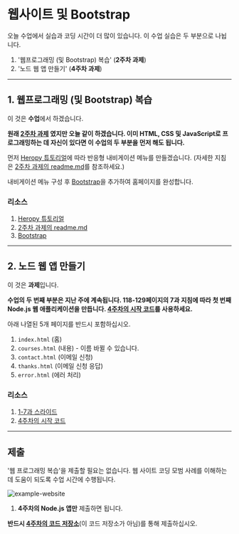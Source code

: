 # 웹사이트 및 Bootstrap

오늘 수업에서 실습과 코딩 시간이 더 많이 있습니다. 이 수업 실습은 두 부분으로 나뉩니다.

1. '웹프로그래밍 (및 Bootstrap) 복습' (**2주차 과제**)
2. '노드 웹 앱 만들기' (**4주차 과제**)

---

## 1. 웹프로그래밍 (및 Bootstrap) 복습

이 것은 **수업**에서 하겠습니다.

**원래 [2주차 과제](https://github.com/ut-nodejs/0-starting-nodejs) 였지만 오늘 같이 하겠습니다. 이미 HTML, CSS 및 JavaScript로 프로그래밍하는 데 자신이 있다면 이 수업의 두 부분을 먼저 해도 됩니다.**

먼저 [Heropy 튜토리얼](https://heropy.blog/2019/04/24/html-css-starter/)에 따라 반응형 내비게이션 메뉴를 만들겠습니다. (자세한 지침은 [2주차 과제의 readme.md](https://github.com/ut-nodejs/0-starting-nodejs)를 참조하세요.)

내비게이션 메뉴 구성 후 [Bootstrap](https://getbootstrap.kr)을 추가하여 홈페이지를 완성합니다.

### 리소스

1. [Heropy 튜토리얼](https://heropy.blog/2019/04/24/html-css-starter/)
2. [2주차 과제의 readme.md](https://github.com/ut-nodejs/0-starting-nodejs)
3. [Bootstrap](https://getbootstrap.kr)

---

## 2. 노드 웹 앱 만들기

이 것은 **과제**입니다.

**수업의 두 번째 부분은 지난 주에 계속됩니다. 118-129페이지의 7과 지침에 따라 첫 번째 Node.js 웹 애플리케이션을 만듭니다. [4주차의 시작 코드](https://github.com/ut-nodejs/2-webserver-capstone)를 사용하세요.**

아래 나열된 5개 페이지를 반드시 포함하십시오.

1. `index.html` (홈)
2. `courses.html` (내용) - 이름 바뀔 수 있습니다.
3. `contact.html` (이메일 신청)
4. `thanks.html` (이메일 신청 응답)
5. `error.html` (에러 처리)

### 리소스

1. [1-7과 스라이드](https://github.com/ut-nodejs/ut-nodejs.github.io/raw/master/slides/1-7.%20%EC%BA%A1%EC%8A%A4%ED%86%A41%20-%20%EC%B2%AB%20%EC%9B%B9%20%EC%95%A0%ED%94%8C%EB%A6%AC%EC%BC%80%EC%9D%B4%EC%85%98.pdf)
2. [4주차의 시작 코드](https://github.com/ut-nodejs/2-webserver-capstone)

---

## 제출

'웹 프로그래밍 복습'을 제출할 필요는 없습니다. 웹 사이트 코딩 모범 사례를 이해하는 데 도움이 되도록 수업 시간에 수행됩니다.

![example-website](https://raw.githubusercontent.com/ut-nodejs/ut-nodejs.github.io/master/img/in-slides/capstone-1/index-bootstrap.png)

1. **4주차의 Node.js 앱만** 제출하면 됩니다.

**반드시 [4주차의 코드 저장소](https://github.com/ut-nodejs/2-webserver-capstone)**(이 코드 저장소가 아님)를 통해 제출하십시오.
